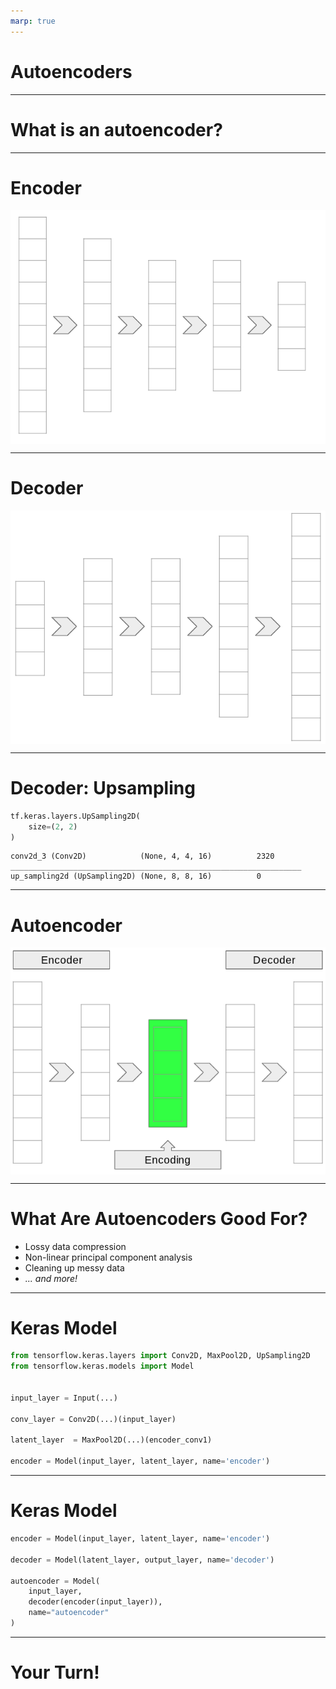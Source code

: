 ```yaml
---
marp: true
---
```


<style>
img[alt~="center"] {
  display: block;
  margin: 0 auto;
}
</style>

# Autoencoders

<!--
In this unit we will learn about autoencoders. Autoencoders are a special application of deep neural networks. We'll also learn about a different way to build models in TensorFlow. So far we've used the `Estimator` API and the Keras `Sequential` API. We'll cover a new form of building models in Keras that makes building autoencoders a little more intuitive.
-->

---

# What is an autoencoder?

<!--
First things first, what is an autoencoder? It is a model that learns how to encode data and then decode data.

Let's look at a visualization.
-->

---

# Encoder

![center](res/encoder.png)

<!--
Encoding looks a whole lot like the neural networks that we have already seen, and that's because it is. The encoder is a neural network that starts out with some input data and outputs a smaller form of that data. The encoder can use dense layers, convolutional layers, pooling layers, and more.

The goal of the encoder is to take some form of input data and reduce it down to a smaller representation.

But there has to be some way to know if this smaller representation is useful. We do that with the decoder.

Image Details:
* [encoder.png](http://www.google.com): Copyright Google
-->

---

# Decoder

![center](res/decoder.png)

<!--
As you might expect, the decoder does the opposite of the encoder. The decoder starts with a compressed representation of the data and inflates it back to the original size.

We haven't really seen this before. The networks we have built tend to get narrower as data flows through them. This widening is less common. Sure, we could add wider and wider dense layers in a deep neural network, but it isn't common to see outside of this context.

How do we do this?

Image Details:
* [decoder.png](http://www.google.com): Copyright Google
-->

---

# Decoder: Upsampling

```python
tf.keras.layers.UpSampling2D(
    size=(2, 2)
)
```

```text
conv2d_3 (Conv2D)            (None, 4, 4, 16)          2320      
_________________________________________________________________
up_sampling2d (UpSampling2D) (None, 8, 8, 16)          0      
```

<!--
We use upsampling to add wider dense layers and create the decoder. You can think of upsampling as the reverse of the pooling layers we used in the convolutional neural networks we created for classification. While a pooling layer shrinks its input, the upsampling layer expands its input.

In TensorFlow Keras we'll use the `UpSampling2D` layer to decode our encoded data.

In the example on this slide, you can see a convolutional layer that outputs a 4x4x16 matrix. The upsampling layer doubles the first two dimensions to 8x8x16.
-->

---

# Autoencoder

![center](res/autoencoder.png)

<!--
What do you get when you mix an encoder and a decoder? An autoencoder!

The encoder finds an efficient representation for the data. The decoder is able to revive some approximation of the original data from the encoded data.

This is "lossy" compression. The output of the model is not typically exactly what was put in, but is hopefully a reasonable approximation.

Image Details:
* [autoencoder.png](http://www.google.com): Copyright Google
-->

---

# What Are Autoencoders Good For?
* Lossy data compression
* Non-linear principal component analysis
* Cleaning up messy data
* *... and more!*

<!--
Obviously autoencoders are good at lossy data compression. Once trained, the encoder part of the model can be used to compress our input data. The decoder can then later be used to expand that data to a version that is close to the original.

Another application is principal component analysis. If you think about what an autoencoder is doing, it is reducing input data down into the minimal amount of information required to then revive that data. It is finding principal components using a neural network. You can train the model and then use the encoder to reduce the dimensionality of your data before feeding it into another model.

Another interesting application is data cleaning. Autoencoders can be used to remove noise from data. In our lab we'll remove static and watermarks from images. Admittedly, there is some data loss, but it is still an interesting application.
-->

---

# Keras Model

```python
from tensorflow.keras.layers import Conv2D, MaxPool2D, UpSampling2D
from tensorflow.keras.models import Model


input_layer = Input(...)

conv_layer = Conv2D(...)(input_layer)

latent_layer  = MaxPool2D(...)(encoder_conv1)

encoder = Model(input_layer, latent_layer, name='encoder')
```

<!--
You could build an autoencoder with a standard `Sequential` model, but often you'll want to use the encoder and decoder separately. In order to do this, we can use the Keras `Model` class.

In this example we build an input layer and pass it to a convolutional layer, which is then passed to a pooling layer. The input and output layers are then passed to the `Model`.

You might also notice that we called the output of the encoder the "latent layer." This is a common term used to identify the intermediate data representation that is output by the encoder and input to the decoder.
-->

---

# Keras Model

```python
encoder = Model(input_layer, latent_layer, name='encoder')

decoder = Model(latent_layer, output_layer, name='decoder')

autoencoder = Model(
    input_layer,
    decoder(encoder(input_layer)),
    name="autoencoder"
)
```

<!--
To build an autoencoder, you create an encoder and a decoder. The encoder accepts an input layer and outputs a latent layer. The decoder accepts a latent layer and outputs an output layer.

The encoder and decoder are stitched together into a third model, the autoencoder. Notice that the autoencoder accepts the input layer and passes it directly to the encoder. The encoder is the input to the decoder (via the latent layer).

When the autoencoder is trained, the encoder and decoder are also trained and can be used separately.
-->

---

# Your Turn!

<!--
Now it is your turn. In this lab we will walk through examples of using an autoencoder for compression and for removing static. For an exercise we'll remove a watermark from a video.
-->
